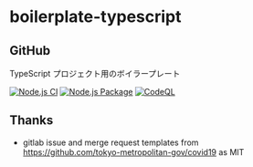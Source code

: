 # boilerplate-typescript

## GitHub

TypeScript プロジェクト用のボイラープレート

[![Node.js CI](https://github.com/kannkyo/boilerplate-typescript/actions/workflows/node.js.yml/badge.svg)](https://github.com/kannkyo/boilerplate-typescript/actions/workflows/node.js.yml)
[![Node.js Package](https://github.com/kannkyo/boilerplate-typescript/actions/workflows/npm-publish.yml/badge.svg)](https://github.com/kannkyo/boilerplate-typescript/actions/workflows/npm-publish.yml)
[![CodeQL](https://github.com/kannkyo/boilerplate-typescript/actions/workflows/codeql-analysis.yml/badge.svg)](https://github.com/kannkyo/boilerplate-typescript/actions/workflows/codeql-analysis.yml)

## Thanks

- gitlab issue and merge request templates from <https://github.com/tokyo-metropolitan-gov/covid19> as MIT
